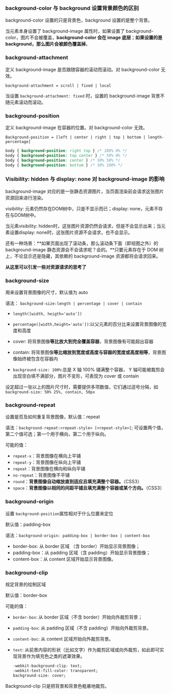 ### background-color 与 background 设置背景颜色的区别

background-color 设置的只是背景色，background 设置的是整个背景。

当元素本身设置了 background-image 属性时，如果设置了 background-color，图片不会被覆盖，**background-color 会在 image 底层**；**如果设置的是 background，那么图片会被颜色覆盖掉**。

### background-attachment

定义 background-image 是否跟随容器的滚动而滚动。对 background-color 无效。

`background-attachment = scroll | fixed | local`

当设置 `background-attachment: fixed` 时，设置的 background-image 背景不随元素滚动而滚动。

### background-position

定义 background-image 在容器的位置。对 background-color 无效。

`Background-position = [left | center | right | top | bottom | length-percentage]`

```css
body { background-position: right top } /* 100% 0% */
body { background-position: top center } /* 50% 0% */
body { background-position: center } /* 50% 50% */
body { background-position: bottom } /* 50% 100% */
```

### Visibility: hidden 与 display: none 对 background-image 的影响

background-image 对应的是一张静态资源图片，当页面渲染前会请求这张图片资源回来进行渲染。

visibility: 元素仍然存在DOM树中，只是不显示而已；display: none，元素不存在与DOM树中。

当元素visibility: hidden时，这张图片资源仍然会请求，但是不会显示出来；当元素设置display: none时，这张图片资源不会请求，也不会显示。

还有一种场景：**如果页面出现了滚动条，那么滚动条下面（即视图之外）的background-image 静态资源会不会请求呢？会的。**只要元素存在于 DOM 树上，不论显示还是隐藏，其依赖的 background-image 资源都将会请求回来。

**从这里可以引发一些对资源请求的思考了**

### background-size

用来设置背景图像的尺寸，默认值为 auto

语法： `background-size:length | percentage | cover | contain`

- `length([width, heigth='auto'])`
- `percentage([width,height='auto'])`:以父元素的百分比来设置背景图像的宽度和高度
- cover: 将背景图像**等比放大到完全覆盖容器**，背景图像有可能超出容器
- contain: 将背景图像**等比缩放到宽度或高度与容器的宽度或高度相等**，背景图像始终被包含在容器内

- `background-size: 100%`:总是 X 轴 100% 铺满整个容器， Y 轴可能被裁剪会出现空白填不满部分，图片不变形，可表现为 cover 或 contain

设定超过一张以上的图片尺寸时，需要提供多项数值，它们通过逗号分隔，如 `background-size: 50% 25%, contain, 50px`

### background-repeat

设置是否及如何重复背景图像，默认值：repeat

语法：`background-repeat:<repeat-style> [<repeat-style>]`; 可设置两个值，第二个值可选；第一个用于横向，第二个用于纵向。

可能的值：

- `repeat-x`：背景图像在横向上平铺
- `repeat-y`：背景图像在纵向上平铺
- `repeat`：背景图像在横向和纵向平铺
- `no-repeat`：背景图像不平铺
- `round`：**背景图像自动缩放直到适应且填充满整个容器。**（CSS3）
- `space`：**背景图像以相同的间距平铺且填充满整个容器或某个方向。**（CSS3）

### background-origin

设置 `background-position`属性相对于什么位置来定位

默认值：padding-box

语法：`background-origin: padding-box | border-box | content-box`

- border-box: 从 border 区域 （含 border）开始显示背景图像；
- padding-box：从 padding 区域（含 padding）开始显示背景图像；
- content-box：从 content 区域开始显示背景图像。

### background-clip

规定背景的绘制区域

默认值：border-box

可能的值：

- `border-box`: 从 border 区域（不含 border）开始向外裁剪背景；

- `padding-box`: 从 padding 区域（不含 padding）开始向外裁剪背景。

- `content-boc`: 从 content 区域开始向外裁剪背景。

- `text`: 从前景内容的形状（比如文字）作为裁剪区域或向外裁剪，如此即可实现背景作为填充色之类的遮罩效果。

  ```css
  -webkit-background-clip: text;
  -webkit-text-fill-color: transparent;
  background-size: cover;
  ```

Background-clip 只是把背景和背景色粗暴地裁剪。